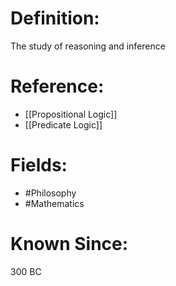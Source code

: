 

# Definition:
The study of reasoning and inference

# Reference:
- [[Propositional Logic]]
- [[Predicate Logic]]

# Fields: 
- #Philosophy
- #Mathematics

# Known Since:
300 BC

